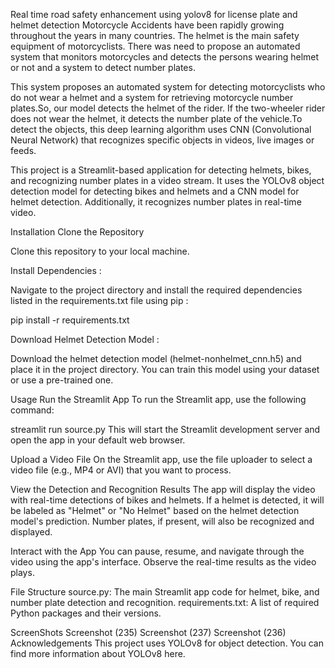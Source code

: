 Real time road safety enhancement using yolov8 for license plate and helmet detection
Motorcycle Accidents have been rapidly growing throughout the years in many countries. The helmet is the main safety equipment of motorcyclists. There was need to propose an automated system that monitors motorcycles and detects the persons wearing helmet or not and a system to detect number plates.

This system proposes an automated system for detecting motorcyclists who do not wear a helmet and a system for retrieving motorcycle number plates.So, our model detects the helmet of the rider. If the two-wheeler rider does not wear the helmet, it detects the number plate of the vehicle.To detect the objects, this deep learning algorithm uses CNN (Convolutional Neural Network) that recognizes specific objects in videos, live images or feeds.

This project is a Streamlit-based application for detecting helmets, bikes, and recognizing number plates in a video stream. It uses the YOLOv8 object detection model for detecting bikes and helmets and a CNN model for helmet detection. Additionally, it recognizes number plates in real-time video.

Installation
Clone the Repository

Clone this repository to your local machine.

Install Dependencies :

Navigate to the project directory and install the required dependencies listed in the requirements.txt file using pip :

 pip install -r requirements.txt

Download Helmet Detection Model :

Download the helmet detection model (helmet-nonhelmet_cnn.h5) and place it in the project directory. You can train this model using your dataset or use a pre-trained one.

Usage
Run the Streamlit App
To run the Streamlit app, use the following command:

streamlit run source.py
This will start the Streamlit development server and open the app in your default web browser.

Upload a Video File
On the Streamlit app, use the file uploader to select a video file (e.g., MP4 or AVI) that you want to process.

View the Detection and Recognition Results
The app will display the video with real-time detections of bikes and helmets. If a helmet is detected, it will be labeled as "Helmet" or "No Helmet" based on the helmet detection model's prediction. Number plates, if present, will also be recognized and displayed.

Interact with the App
You can pause, resume, and navigate through the video using the app's interface. Observe the real-time results as the video plays.

File Structure
source.py: The main Streamlit app code for helmet, bike, and number plate detection and recognition.
requirements.txt: A list of required Python packages and their versions.

ScreenShots
Screenshot (235) Screenshot (237) Screenshot (236)
Acknowledgements
This project uses YOLOv8 for object detection. You can find more information about YOLOv8 here.
